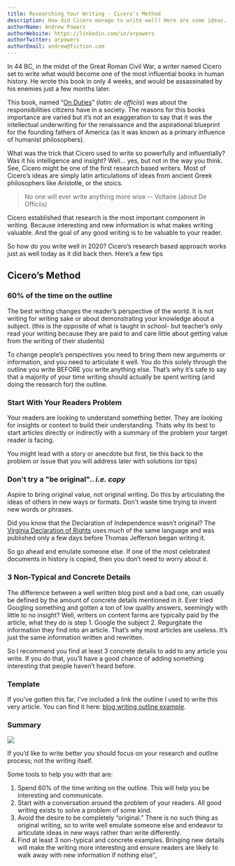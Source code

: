 ```yaml
---
title: Researching Your Writing - Cicero’s Method
description: How did Cicero manage to write well? Here are some ideas.
authorName: Andrew Powers
authorWebsite: https://linkedin.com/in/arpowers
authorTwitter: arpowers
authorEmail: andrew@fiction.com
---
```


In 44 BC, in the midst of the Great Roman Civil War, a writer named Cicero set to write what would become one of the most influential books in human history. He wrote this book in only 4 weeks, and would be assassinated by his enemies just a few months later.

This book, named “[On Duties](https://www.amazon.com/Cicero-Cambridge-History-Political-Thought/dp/0521348358/)” (_latin: de officiis_) was about the responsibilities citizens have in a society. The reasons for this books importance are varied but it’s not an exaggeration to say that it was the intellectual underwriting for the renaissance and the aspirational blueprint for the founding fathers of America (as it was known as a primary influence of humanist philosophers).

What was the trick that Cicero used to write so powerfully and influentially? Was it his intelligence and insight? Well… yes, but not in the way you think. See, Cicero might be one of the first research based writers. Most of Cicero’s ideas are simply latin articulations of ideas from ancient Greek philosophers like Aristotle, or the stoics.

> No one will ever write anything more wise -- Voltaire (about De Officiis)

Cicero established that research is the most important component in writing. Because interesting and new information is what makes writing valuable. And the goal of any good writing is to be valuable to your reader.

So how do you write well in 2020? Cicero’s research based approach works just as well today as it did back then. Here’s a few tips

## Cicero’s Method

### 60% of the time on the outline

The best writing changes the reader’s perspective of the world. It is not writing for writing sake or about demonstrating your knowledge about a subject. (this is the opposite of what is taught in school- but teacher’s only read your writing because they are paid to and care little about getting value from the writing of their students)

To change people’s perspectives you need to bring them new arguments or information, and you need to articulate it well. You do this solely through the outline you write BEFORE you write anything else. That’s why it’s safe to say that a majority of your time writing should actually be spent writing (and doing the research for) the outline.

### Start With Your Readers Problem

Your readers are looking to understand something better. They are looking for insights or context to build their understanding. Thats why its best to start articles directly or indirectly with a summary of the problem your target reader is facing.

You might lead with a story or anecdote but first, tie this back to the problem or issue that you will address later with solutions (or tips)

### Don't try a "be original".. _i.e. copy_

Aspire to bring original value, not original writing. Do this by articulating the ideas of others in new ways or formats. Don't waste time trying to invent new words or phrases.

Did you know that the Declaration of Independence wasn’t original? The [Virginia Declaration of Rights](https://en.wikipedia.org/wiki/Virginia_Declaration_of_Rights) uses much of the same language and was published only a few days before Thomas Jefferson began writing it.

So go ahead and emulate someone else. If one of the most celebrated documents in history is copied, then you don’t need to worry about it.

### 3 Non-Typical and Concrete Details

The difference between a well written blog post and a bad one, can usually be defined by the amount of concrete details mentioned in it. Ever tried Googling something and gotten a ton of low quality answers, seemingly with little to no insight? Well, writers on content farms are typically paid by the article, what they do is step 1. Google the subject 2. Regurgitate the information they find into an article. That’s why most articles are useless. It’s just the same information written and rewritten.

So I recommend you find at least 3 concrete details to add to any article you write. If you do that, you’ll have a good chance of adding something interesting that people haven’t heard before.

### Template

If you've gotten this far, I've included a link the outline I used to write this very article. You can find it here: [blog writing outline example](https://docs.google.com/document/d/1liAPiot_KVxnIOdonjzC6_vLa_uKG8qWw8k7v7oK2FQ/edit).

### Summary

![](https://fiction-com.s3.us-west-1.amazonaws.com/5df9364a982d4c002c6b4bb9.jpeg)

If you’d like to write better you should focus on your research and outline process; not the writing itself.

Some tools to help you with that are:

1. Spend 60% of the time writing on the outline. This will help you be interesting and communicate.
1. Start with a conversation around the problem of your readers. All good writing exists to solve a problem of some kind.
1. Avoid the desire to be completely “original.” There is no such thing as original writing, so to write well emulate someone else and endeavor to articulate ideas in new ways rather than write differently.
1. Find at least 3 non-typical and concrete examples. Bringing new details will make the writing more interesting and ensure readers are likely to walk away with new information if nothing else",
